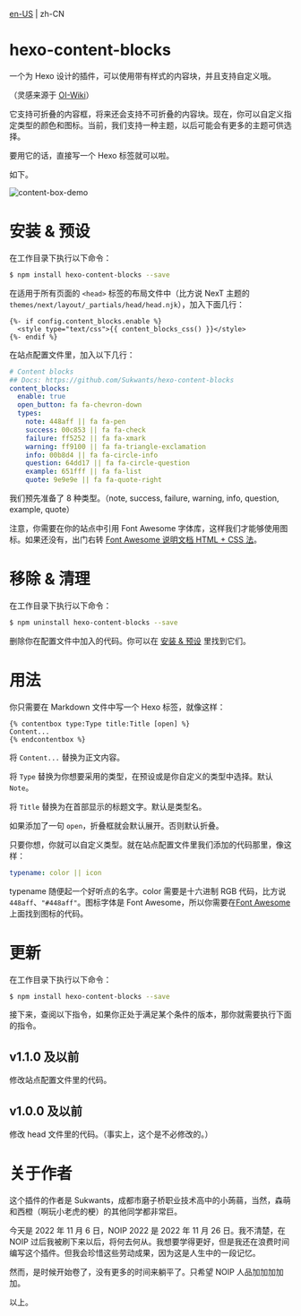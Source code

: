 [en-US](../README.md) | zh-CN

# hexo-content-blocks

一个为 Hexo 设计的插件，可以使用带有样式的内容块，并且支持自定义哦。

（灵感来源于 [OI-Wiki](https://oi-wiki.org/)）

它支持可折叠的内容框，将来还会支持不可折叠的内容块。现在，你可以自定义指定类型的颜色和图标。当前，我们支持一种主题，以后可能会有更多的主题可供选择。

要用它的话，直接写一个 Hexo 标签就可以啦。

如下。

![content-box-demo](https://user-images.githubusercontent.com/95968907/200179232-b434dd4f-ade3-4996-a685-8ee9ee86281f.png)

# 安装 & 预设

在工作目录下执行以下命令：

```sh
$ npm install hexo-content-blocks --save
```

在适用于所有页面的 `<head>` 标签的布局文件中（比方说 NexT 主题的  `themes/next/layout/_partials/head/head.njk`），加入下面几行：

```njk
{%- if config.content_blocks.enable %}
  <style type="text/css">{{ content_blocks_css() }}</style>
{%- endif %}
```

在站点配置文件里，加入以下几行：

```yml
# Content blocks
## Docs: https://github.com/Sukwants/hexo-content-blocks
content_blocks:
  enable: true
  open_button: fa fa-chevron-down
  types:
    note: 448aff || fa fa-pen
    success: 00c853 || fa fa-check
    failure: ff5252 || fa fa-xmark
    warning: ff9100 || fa fa-triangle-exclamation
    info: 00b8d4 || fa fa-circle-info
    question: 64dd17 || fa fa-circle-question
    example: 651fff || fa fa-list
    quote: 9e9e9e || fa fa-quote-right
```

我们预先准备了 8 种类型。（note, success, failure, warning, info, question, example, quote）

注意，你需要在你的站点中引用 Font Awesome 字体库，这样我们才能够使用图标。如果还没有，出门右转 [Font Awesome 说明文档 HTML + CSS 法](https://fontawesome.com/v6/docs/web/setup/host-yourself/webfonts)。

# 移除 & 清理

在工作目录下执行以下命令：

```sh
$ npm uninstall hexo-content-blocks --save
```

删除你在配置文件中加入的代码。你可以在 [安装 & 预设](#安装--预设) 里找到它们。

# 用法

你只需要在 Markdown 文件中写一个 Hexo 标签，就像这样：

```njk
{% contentbox type:Type title:Title [open] %}
Content...
{% endcontentbox %}
```

将 `Content...` 替换为正文内容。

将 `Type` 替换为你想要采用的类型，在预设或是你自定义的类型中选择。默认 `Note`。

将 `Title` 替换为在首部显示的标题文字。默认是类型名。

如果添加了一句 `open`，折叠框就会默认展开。否则默认折叠。

只要你想，你就可以自定义类型。就在站点配置文件里我们添加的代码那里，像这样：

```yml
typename: color || icon
```

typename 随便起一个好听点的名字。color 需要是十六进制 RGB 代码，比方说 `448aff`、`"#448aff"`。图标字体是 Font Awesome，所以你需要在[Font Awesome](https://fontawesome.com/icons) 上面找到图标的代码。

# 更新

在工作目录下执行以下命令：

```sh
$ npm install hexo-content-blocks --save
```

接下来，查阅以下指令，如果你正处于满足某个条件的版本，那你就需要执行下面的指令。

## v1.1.0 及以前

修改站点配置文件里的代码。

## v1.0.0 及以前

修改 head 文件里的代码。（事实上，这个是不必修改的。）

# 关于作者

这个插件的作者是 Sukwants，成都市磨子桥职业技术高中的小蒟蒻，当然，森萌和西橙（啊玩小老虎的梗）的其他同学都非常巨。

今天是 2022 年 11 月 6 日，NOIP 2022 是 2022 年 11 月 26 日。我不清楚，在 NOIP 过后我被刷下来以后，将何去何从。我想要学得更好，但是我还在浪费时间编写这个插件。但我会珍惜这些劳动成果，因为这是人生中的一段记忆。

然而，是时候开始卷了，没有更多的时间来躺平了。只希望 NOIP 人品加加加加加。

以上。
